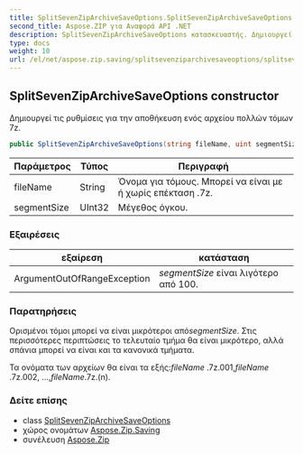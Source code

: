 ```yaml
---
title: SplitSevenZipArchiveSaveOptions.SplitSevenZipArchiveSaveOptions
second_title: Aspose.ZIP για Αναφορά API .NET
description: SplitSevenZipArchiveSaveOptions κατασκευαστής. Δημιουργεί τις ρυθμίσεις για την αποθήκευση ενός αρχείου πολλών τόμων 7z.
type: docs
weight: 10
url: /el/net/aspose.zip.saving/splitsevenziparchivesaveoptions/splitsevenziparchivesaveoptions/
---
```

## SplitSevenZipArchiveSaveOptions constructor

Δημιουργεί τις ρυθμίσεις για την αποθήκευση ενός αρχείου πολλών τόμων 7z.

```csharp
public SplitSevenZipArchiveSaveOptions(string fileName, uint segmentSize)
```

| Παράμετρος | Τύπος | Περιγραφή |
| --- | --- | --- |
| fileName | String | Όνομα για τόμους. Μπορεί να είναι με ή χωρίς επέκταση .7z. |
| segmentSize | UInt32 | Μέγεθος όγκου. |

### Εξαιρέσεις

| εξαίρεση | κατάσταση |
| --- | --- |
| ArgumentOutOfRangeException | *segmentSize* είναι λιγότερο από 100. |

### Παρατηρήσεις

Ορισμένοι τόμοι μπορεί να είναι μικρότεροι από*segmentSize*. Στις περισσότερες περιπτώσεις το τελευταίο τμήμα θα είναι μικρότερο, αλλά σπάνια μπορεί να είναι και τα κανονικά τμήματα.

Τα ονόματα των αρχείων θα είναι τα εξής:*fileName* .7z.001,*fileName* .7z.002, ...,*fileName*.7z.(n).

### Δείτε επίσης

* class [SplitSevenZipArchiveSaveOptions](../)
* χώρος ονομάτων [Aspose.Zip.Saving](../../splitsevenziparchivesaveoptions/)
* συνέλευση [Aspose.Zip](../../../)


